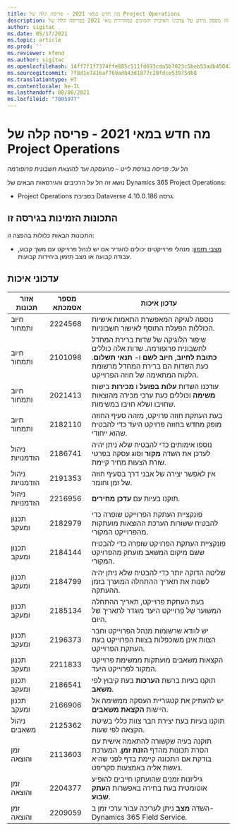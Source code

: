 ```yaml
---
title: מה חדש במאי 2021 - פריסה קלה של Project Operations
description: נושא זה מספק מידע על עדכוני האיכות הזמינים במהדורת מאי 2021 בפריסה קלה של Project Operations.
author: sigitac
ms.date: 05/17/2021
ms.topic: article
ms.prod: ''
ms.reviewer: kfend
ms.author: sigitac
ms.openlocfilehash: 14ff7f1f7374ffe885c511fd693cda5b7023c5beb53adb45042ddda1e932c93d
ms.sourcegitcommit: 7f8d1e7a16af769adb43d1877c28fdce53975db8
ms.translationtype: HT
ms.contentlocale: he-IL
ms.lasthandoff: 08/06/2021
ms.locfileid: "7005977"
---
```

# <a name="whats-new-may-2021---project-operations-lite-deployment"></a>מה חדש במאי 2021 - פריסה קלה של Project Operations

_חל על: פריסה בגרסת לייט – מהעסקה ועד להוצאת חשבונית פרופורמה_

נושא זה חל על הרכיבים והגירסאות הבאים של Dynamics 365 Project Operations:

   - Project Operations בסביבת Dataverse גרסה 4.10.0.186.

## <a name="features-included-in-this-release"></a>התכונות הזמינות בגירסה זו

התכונות הבאות כלולות בהפצה זו:

- [מצבי תזמון](../../project-management/scheduling-modes.md): מנהלי פרוייקטים יכולים להגדיר אם יש לנהל פרוייקט עם משך קבוע, עבודה קבועה או מצב תזמון ביחידות קבועות.

## <a name="quality-updates"></a>עדכוני איכות

| **אזור תכונות** | **מספר אסמכתא** | **עדכון איכות** |
| --- | --- | --- |
| חיוב ותמחור | 2224568 | נוספה לוגיקה המאפשרת התאמות אישיות הכוללות הפעלת התוסף לאישור חשבוניות. |
| חיוב ותמחור | 2101098 | שיפור הלוגיקה של שדות ברירת המחדל לחשבונית פרופורמה. שדות אלה כוללים **כתובת לחיוב**, **חיוב לשם** ו- **תנאי תשלום**. כעת השדות הם ברירת המחדל מרשומת הלקוח המתאימה של חוזה הפרוייקט. |
| חיוב ותמחור | 2021413 | עודכנו השדות **עלות בפועל** ו **מכירות** בישות **משימה** וכוללים כעת ערכי מכירה מהוצאות שחויבו ושלא חויבו במשימות. |
| חיוב ותמחור | 2182110 | בעת העתקת חוזה פרויקט, מזהה סעיף החוזה מופק מחדש בחוזה פרויקט היעד כדי להבטיח שהוא ייחודי. |
| ניהול הזדמנויות | 2186741 | נוספו אימותים כדי להבטיח שלא ניתן יהיה לעדכן את השדה **מקור** וסוג עסקה בפרטי שורת הצעות מחיר קיימת. |
| ניהול הזדמנויות | 2191353 | אין לאפשר יצירה של אבני דרך בסעיף חוזה של זמן וחומר. |
| ניהול הזדמנויות | 2216956 | תוקנו בעיות עם **עדכן מחירים**. |
| ‏‫תכנון ומעקב | 2182979 | פונקציית העתקת הפרוייקט שופרה כדי להבטיח ששורות הערכת ההוצאות מועתקות מהפרוייקט המקורי. |
| ‏‫תכנון ומעקב | 2184144 | פונקציית העתקת הפרויקט שופרה כדי להבטיח ששם מיקום המשאב מועתק מהפרויקט המקורי. |
| ‏‫תכנון ומעקב | 2184799 | שליטה הדוקה יותר כדי להבטיח שלא ניתן יהיה לשנות את תאריך ההתחלה המוערך בזמן ההעתקה. |
| ‏‫תכנון ומעקב | 2185134 | בעת העתקת פרוייקט, תאריך ההתחלה המשוער של פרוייקט היעד מוגדר לתאריך של היום. |
| ‏‫תכנון ומעקב | 2196373 | יש לוודא שרשומות מנהל הפרוייקט וחבר הצוות אינן משוכפלות בצוות הפרוייקט בעת העתקת הפרוייקט. |
| ‏‫תכנון ומעקב | 2211833 | הקצאות משאבים מועתקות ממשימת פרוייקט המקור לפרוייקט היעד. |
| ‏‫תכנון ומעקב | 2186541 | תוקנו בעיות ברשת **הערכות** בעת קיבוץ לפי **משאב**. |
| ‏‫תכנון ומעקב | 2166906 | יש להעתיק את קטגוריית העסקה ממשימה אל היישות **הקצאת משאבים**. |
| ניהול משאבים | 2125362 | תוקנו בעיות בעת יצירת חבר צוות כללי בשיטת הקצאה לפי שעות. |
| זמן והוצאה | 2113603 | תוקנה בעיה שקשורה להתאמה אישית עם הסרת תכונות מהדף **הזנת זמן**. המערכת בודקת אם התכונה קיימת בדף לפני שהיא ניגשת אליה באמצעות סקריפט. |
| זמן והוצאה | 2204377 | גיליונות זמנים שהועתקו חייבים להופיע אוטומטית בעת בחירה באפשרות **העתק שבוע**. |
| זמן והוצאה | 2209059 | השדה **מצב** ניתן לעריכה עבור ערכי זמן ב- Dynamics 365 Field Service. |
